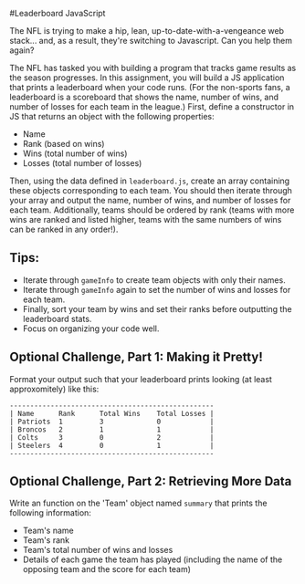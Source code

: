 #Leaderboard JavaScript 

The NFL is trying to make a hip, lean, up-to-date-with-a-vengeance web stack... and, as a result, they're switching to Javascript. Can you help them again?

The NFL has tasked you with building a program that tracks game results as the season progresses. In this assignment, you will build a JS application that prints a leaderboard when your code runs. (For the non-sports fans, a leaderboard is a scoreboard that shows the name, number of wins, and number of losses for each team in the league.) First, define a constructor in JS that returns an object with the following properties:

- Name
- Rank (based on wins)
- Wins (total number of wins)
- Losses (total number of losses)

Then, using the data defined in `leaderboard.js`, create an array containing these objects corresponding to each team. You should then iterate through your array and output the name, number of wins, and number of losses for each team. Additionally, teams should be ordered by rank (teams with more wins are ranked and listed higher, teams with the same numbers of wins can be ranked in any order!).

## Tips:

- Iterate through `gameInfo` to create team objects with only their names.
- Iterate through `gameInfo` again to set the number of wins and losses for each team.
- Finally, sort your team by wins and set their ranks before outputting the leaderboard stats.
- Focus on organizing your code well.

## Optional Challenge, Part 1: Making it Pretty!

Format your output such that your leaderboard prints looking (at least approxomitely) like this:

```
--------------------------------------------------
| Name      Rank      Total Wins    Total Losses |
| Patriots  1         3             0            |
| Broncos   2         1             1            |
| Colts     3         0             2            |
| Steelers  4         0             1            |
--------------------------------------------------
```

## Optional Challenge, Part 2: Retrieving More Data

Write an function on the 'Team' object named `summary` that prints the following information:

- Team's name
- Team's rank
- Team's total number of wins and losses
- Details of each game the team has played (including the name of the opposing team and the score for each team)
